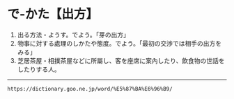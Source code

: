 # で‐かた【出方】

1.  出る方法・ようす。でよう。「芽の出方」
2.  物事に対する處理のしかたや態度。でよう。「最初の交渉では相手の出方をみる」
3.  芝居茶屋・相撲茶屋などに所屬し、客を座席に案內したり、飲食物の世話をしたりする人。

---
`https://dictionary.goo.ne.jp/word/%E5%87%BA%E6%96%B9/`